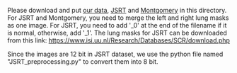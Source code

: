 Please download and put [our data](https://nihcc.box.com/s/r8kf5xcthjvvvf6r7l1an99e1nj4080m), [JSRT](http://db.jsrt.or.jp/eng.php) and [Montgomery](http://openi.nlm.nih.gov/imgs/collections/NLM-MontgomeryCXRSet.zip) in this directory. For JSRT and Montgomery, you need to merge the left and right lung masks as one image. For JSRT, you need to add '_0' at the end of the filename if it is normal, otherwise, add '_1'. The lung masks for JSRT can be downloaded from this link: https://www.isi.uu.nl/Research/Databases/SCR/download.php

Since the images are 12 bit in JSRT dataset, we use the python file named "JSRT_preprocessing.py" to convert them into 8 bit.
